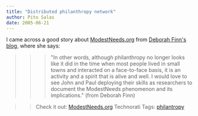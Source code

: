 ```yaml
---
title: "Distributed philanthropy network"
author: Pito Salas
date: 2005-06-21
---
```




I came across a good story about
[ModestNeeds.org](<http://www.modestneeds.org/>) from [Deborah Finn's
blog](<http://blog.deborah.elizabeth.finn.com/blog/_archives/2005/6/12/931346.html>),
where she says:

>>

>>> "In other words, although philanthropy no longer looks like it did in the
time when most people lived in small towns and interacted on a face-to-face
basis, it is an activity and a spirit that is alive and well. I would love to
see John and Paul deploying their skills as researchers to document the
ModestNeeds phenomenon and its implications." (from Deborah Finn)

>>

>> Check it out: [ModestNeeds.org](<http://www.modestneeds.org/>) Technorati
Tags: [philantropy](<http://technorati.com/tag/philantropy>)


